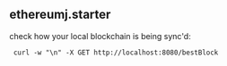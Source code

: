 ## ethereumj.starter

 check how your local blockchain is being sync'd: 
 
```
 curl -w "\n" -X GET http://localhost:8080/bestBlock
```
